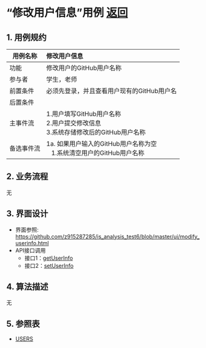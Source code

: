 ﻿﻿<!-- markdownlint-disable MD033-->
<!-- 禁止MD033类型的警告 https://www.npmjs.com/package/markdownlint -->

# “修改用户信息”用例 [返回](../README.md)
## 1. 用例规约

|用例名称|修改用户信息|
|-------|:-------------|
|功能|修改用户的GitHub用户名称|
|参与者|学生，老师|
|前置条件|必须先登录，并且查看用户现有的GitHub用户名|
|后置条件| |
|主事件流| 1.用户填写GitHub用户名称 <br/> 2.用户提交修改信息 <br/>3.系统存储修改后的GitHub用户名称|
|备选事件流|1a. 如果用户输入的GitHub用户名称为空 <br/>&nbsp;&nbsp; 1.系统清空用户的GitHub用户名称|

## 2. 业务流程
无

## 3. 界面设计
- 界面参照: https://github.com/z915287285/is_analysis_test6/blob/master/ui/modify_userinfo.html
- API接口调用
    - 接口1：[getUserInfo](../接口/getUserInfo.md)
    - 接口2：[setUserInfo](../接口/setUserInfo.md)
    
## 4. 算法描述
无
    
## 5. 参照表
- [USERS](../Database.md/#USERS)
